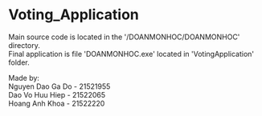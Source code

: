 # Voting_Application

Main source code is located in the '/DOANMONHOC/DOANMONHOC' directory.</br>
Final application is file 'DOANMONHOC.exe' located in 'VotingApplication' folder.</br>

Made by:</br>
Nguyen Dao Ga Do - 21521955</br>
Dao Vo Huu Hiep - 21522065</br>
Hoang Anh Khoa - 21522220</br>
